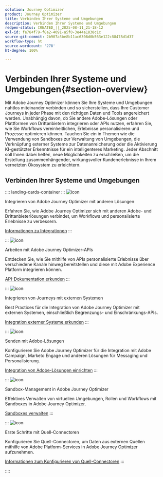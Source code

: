 ```yaml
---
solution: Journey Optimizer
product: Journey Optimizer
title: Verbinden Ihrer Systeme und Umgebungen
description: Verbinden Ihrer Systeme und Umgebungen
redpen-status: CREATED_||_2025-08-11_21-18-12
exl-id: fe784f79-f8a2-4091-a5f0-3e44a1838c1c
source-git-commit: 2b907a3be8b11ac6308d0b563e122c88478d1d37
workflow-type: ht
source-wordcount: '278'
ht-degree: 100%

---
```


# Verbinden Ihrer Systeme und Umgebungen{#section-overview}

Mit Adobe Journey Optimizer können Sie Ihre Systeme und Umgebungen nahtlos miteinander verbinden und so sicherstellen, dass Ihre Customer Journeys in jeder Phase mit den richtigen Daten und Tools angereichert werden. Unabhängig davon, ob Sie andere Adobe-Lösungen oder Plattformen von Drittanbietern integrieren oder APIs nutzen, erfahren Sie, wie Sie Workflows vereinheitlichen, Erlebnisse personalisieren und Prozesse optimieren können. Tauchen Sie ein in Themen wie die Verwendung von Sandboxes zur Verwaltung von Umgebungen, die Verknüpfung externer Systeme zur Datenanreicherung oder die Aktivierung KI-gestützter Erkenntnisse für ein intelligenteres Marketing. Jeder Abschnitt soll Ihnen dabei helfen, neue Möglichkeiten zu erschließen, um die Erstellung zusammenhängender, wirkungsvoller Kundenerlebnisse in Ihrem vernetzten Ökosystem zu erleichtern.

## Verbinden Ihrer Systeme und Umgebungen

:::: landing-cards-container
:::
![icon](https://cdn.experienceleague.adobe.com/icons/puzzle-piece.svg?lang=de)

Integrieren von Adobe Journey Optimizer mit anderen Lösungen

Erfahren Sie, wie Adobe Journey Optimizer sich mit anderen Adobe- und Drittanbieterlösungen verbindet, um Workflows und personalisierte Erlebnisse zu verbessern.

[Informationen zu Integrationen](../using/integrations/ajo-integrations.md)
:::

:::
![icon](https://cdn.experienceleague.adobe.com/icons/code-branch.svg?lang=de)

Arbeiten mit Adobe Journey Optimizer-APIs

Entdecken Sie, wie Sie mithilfe von APIs personalisierte Erlebnisse über verschiedene Kanäle hinweg bereitstellen und diese mit Adobe Experience Platform integrieren können.

[API-Dokumentation erkunden](../using/configuration/ajo-apis.md)
:::

:::
![icon](https://cdn.experienceleague.adobe.com/icons/puzzle-piece.svg?lang=de)

Integrieren von Journeys mit externen Systemen

Best Practices für die Integration von Adobe Journey Optimizer mit externen Systemen, einschließlich Begrenzungs- und Einschränkungs-APIs.

[Integration externer Systeme erkunden](external-systems-landing-page.md)
:::

:::
![icon](https://cdn.experienceleague.adobe.com/icons/puzzle-piece.svg?lang=de)

Senden mit Adobe-Lösungen

Konfigurieren Sie Adobe Journey Optimizer für die Integration mit Adobe Campaign, Marketo Engage und anderen Lösungen für Messaging und Personalisierung.

[Integration von Adobe-Lösungen einrichten](adobe-solutions-landing-page.md)
:::

:::
![icon](https://cdn.experienceleague.adobe.com/icons/gear.svg?lang=de)

Sandbox-Management in Adobe Journey Optimizer

Effektives Verwalten von virtuellen Umgebungen, Rollen und Workflows mit Sandboxes in Adobe Journey Optimizer.

[Sandboxes verwalten](sandbox-landing-page.md)
:::

:::
![icon](https://cdn.experienceleague.adobe.com/icons/circle-play.svg?lang=de)

Erste Schritte mit Quell-Connectoren

Konfigurieren Sie Quell-Connectoren, um Daten aus externen Quellen mithilfe von Adobe Platform-Services in Adobe Journey Optimizer aufzunehmen.

[Informationen zum Konfigurieren von Quell-Connectoren](../using/start/get-started-sources.md)
:::

::::
